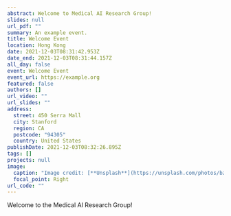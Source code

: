 ```yaml
---
abstract: Welcome to Medical AI Research Group!
slides: null
url_pdf: ""
summary: An example event.
title: Welcome Event
location: Hong Kong
date: 2021-12-03T08:31:42.953Z
date_end: 2021-12-03T08:31:44.157Z
all_day: false
event: Welcome Event
event_url: https://example.org
featured: false
authors: []
url_video: ""
url_slides: ""
address:
  street: 450 Serra Mall
  city: Stanford
  region: CA
  postcode: "94305"
  country: United States
publishDate: 2021-12-03T08:32:26.895Z
tags: []
projects: null
image:
  caption: "Image credit: [**Unsplash**](https://unsplash.com/photos/bzdhc5b3Bxs)"
  focal_point: Right
url_code: ""
---
```

Welcome to the Medical AI Research Group!